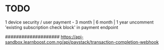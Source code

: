 # TODO
1 device security / user
payment - 3 month | 6 month | 1 year
uncomment 'existing subscription check block' in payment endpoint

####################
https://api-sandbox.learnboost.com.ng/api/paystack/transaction-completion-webhook